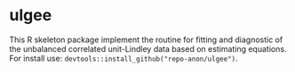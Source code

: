 # ulgee

This R skeleton package implement the routine for fitting and diagnostic of the unbalanced correlated unit-Lindley data based on estimating equations. For install use: `devtools::install_github("repo-anon/ulgee")`.
